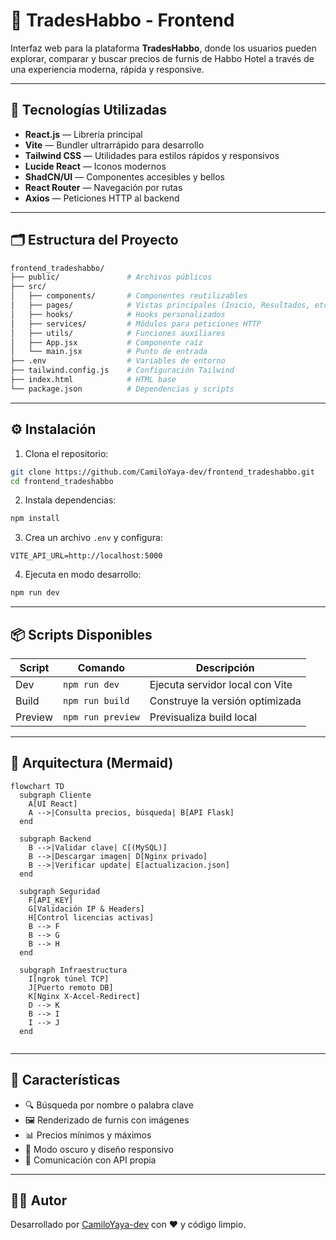 # 🛒 TradesHabbo - Frontend

Interfaz web para la plataforma **TradesHabbo**, donde los usuarios pueden explorar, comparar y buscar precios de furnis de Habbo Hotel a través de una experiencia moderna, rápida y responsive.

---

## 🚀 Tecnologías Utilizadas

- **React.js** — Librería principal
- **Vite** — Bundler ultrarrápido para desarrollo
- **Tailwind CSS** — Utilidades para estilos rápidos y responsivos
- **Lucide React** — Iconos modernos
- **ShadCN/UI** — Componentes accesibles y bellos
- **React Router** — Navegación por rutas
- **Axios** — Peticiones HTTP al backend

---

## 🗂️ Estructura del Proyecto

```bash
frontend_tradeshabbo/
├── public/               # Archivos públicos
├── src/
│   ├── components/       # Componentes reutilizables
│   ├── pages/            # Vistas principales (Inicio, Resultados, etc.)
│   ├── hooks/            # Hooks personalizados
│   ├── services/         # Módulos para peticiones HTTP
│   ├── utils/            # Funciones auxiliares
│   ├── App.jsx           # Componente raíz
│   └── main.jsx          # Punto de entrada
├── .env                  # Variables de entorno
├── tailwind.config.js    # Configuración Tailwind
├── index.html            # HTML base
└── package.json          # Dependencias y scripts
```

---

## ⚙️ Instalación

1. Clona el repositorio:

```bash
git clone https://github.com/CamiloYaya-dev/frontend_tradeshabbo.git
cd frontend_tradeshabbo
```

2. Instala dependencias:

```bash
npm install
```

3. Crea un archivo `.env` y configura:

```env
VITE_API_URL=http://localhost:5000
```

4. Ejecuta en modo desarrollo:

```bash
npm run dev
```

---

## 📦 Scripts Disponibles

| Script        | Comando         | Descripción                    |
|---------------|-----------------|--------------------------------|
| Dev           | `npm run dev`   | Ejecuta servidor local con Vite |
| Build         | `npm run build` | Construye la versión optimizada |
| Preview       | `npm run preview` | Previsualiza build local     |

---

## 🧠 Arquitectura (Mermaid)

```mermaid
flowchart TD
  subgraph Cliente
    A[UI React]
    A -->|Consulta precios, búsqueda| B[API Flask]
  end

  subgraph Backend
    B -->|Validar clave| C[(MySQL)]
    B -->|Descargar imagen| D[Nginx privado]
    B -->|Verificar update| E[actualizacion.json]
  end

  subgraph Seguridad
    F[API_KEY]
    G[Validación IP & Headers]
    H[Control licencias activas]
    B --> F
    B --> G
    B --> H
  end

  subgraph Infraestructura
    I[ngrok túnel TCP]
    J[Puerto remoto DB]
    K[Nginx X-Accel-Redirect]
    D --> K
    B --> I
    I --> J
  end


```

---

## 📌 Características

- 🔍 Búsqueda por nombre o palabra clave
- 🖼️ Renderizado de furnis con imágenes
- 📊 Precios mínimos y máximos
- 🌙 Modo oscuro y diseño responsivo
- 📡 Comunicación con API propia

---

## 👨‍💻 Autor

Desarrollado por [CamiloYaya-dev](https://github.com/CamiloYaya-dev) con ❤️ y código limpio.

